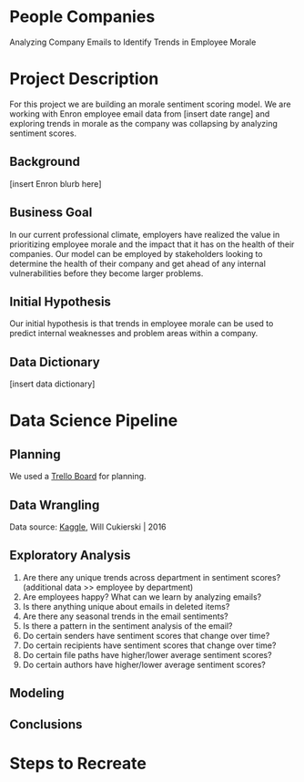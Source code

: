 # People Companies
Analyzing Company Emails to Identify Trends in Employee Morale

# Project Description
For this project we are building an morale sentiment scoring model. We are working with Enron employee email data from [insert date range] and exploring trends in morale as the company was collapsing by analyzing sentiment scores. 

## Background
[insert Enron blurb here]

## Business Goal
In our current professional climate, employers have realized the value in prioritizing employee morale and the impact that it has on the health of their companies. Our model can be employed by stakeholders looking to determine the health of their company and get ahead of any internal vulnerabilities before they become larger problems. 

## Initial Hypothesis
Our initial hypothesis is that trends in employee morale can be used to predict internal weaknesses and problem areas within a company. 

## Data Dictionary
[insert data dictionary]

# Data Science Pipeline 

## Planning
We used a [Trello Board](https://trello.com/b/osnQZqjJ/enronnlp-project) for planning.

## Data Wrangling
Data source: [Kaggle](https://www.kaggle.com/wcukierski/enron-email-dataset), Will Cukierski | 2016 

## Exploratory Analysis
1. Are there any unique trends across department in sentiment scores? (additional data >> employee by department)
2. Are employees happy? What can we learn by analyzing emails?
3. Is there anything unique about emails in deleted items?
4. Are there any seasonal trends in the email sentiments?
5. Is there a pattern in the sentiment analysis of the email?
6. Do certain senders have sentiment scores that change over time?
7. Do certain recipients have sentiment scores that change over time?
8. Do certain file paths have higher/lower average sentiment scores?
9. Do certain authors have higher/lower average sentiment scores?

## Modeling

## Conclusions

# Steps to Recreate